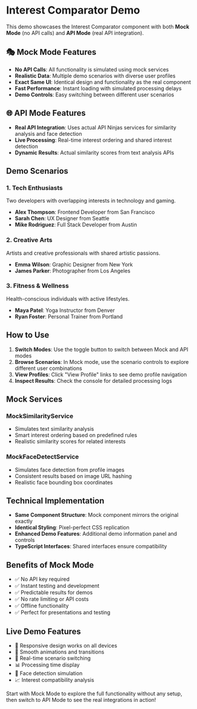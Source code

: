 # Interest Comparator Demo

This demo showcases the Interest Comparator component with both **Mock Mode** (no API calls) and **API Mode** (real API integration).

## 🎭 Mock Mode Features

- **No API Calls**: All functionality is simulated using mock services
- **Realistic Data**: Multiple demo scenarios with diverse user profiles
- **Exact Same UI**: Identical design and functionality as the real component
- **Fast Performance**: Instant loading with simulated processing delays
- **Demo Controls**: Easy switching between different user scenarios

## 🌐 API Mode Features

- **Real API Integration**: Uses actual API Ninjas services for similarity analysis and face detection
- **Live Processing**: Real-time interest ordering and shared interest detection
- **Dynamic Results**: Actual similarity scores from text analysis APIs

## Demo Scenarios

### 1. Tech Enthusiasts
Two developers with overlapping interests in technology and gaming.
- **Alex Thompson**: Frontend Developer from San Francisco
- **Sarah Chen**: UX Designer from Seattle  
- **Mike Rodriguez**: Full Stack Developer from Austin

### 2. Creative Arts
Artists and creative professionals with shared artistic passions.
- **Emma Wilson**: Graphic Designer from New York
- **James Parker**: Photographer from Los Angeles

### 3. Fitness & Wellness
Health-conscious individuals with active lifestyles.
- **Maya Patel**: Yoga Instructor from Denver
- **Ryan Foster**: Personal Trainer from Portland

## How to Use

1. **Switch Modes**: Use the toggle button to switch between Mock and API modes
2. **Browse Scenarios**: In Mock mode, use the scenario controls to explore different user combinations
3. **View Profiles**: Click "View Profile" links to see demo profile navigation
4. **Inspect Results**: Check the console for detailed processing logs

## Mock Services

### MockSimilarityService
- Simulates text similarity analysis
- Smart interest ordering based on predefined rules
- Realistic similarity scores for related interests

### MockFaceDetectService  
- Simulates face detection from profile images
- Consistent results based on image URL hashing
- Realistic face bounding box coordinates

## Technical Implementation

- **Same Component Structure**: Mock component mirrors the original exactly
- **Identical Styling**: Pixel-perfect CSS replication
- **Enhanced Demo Features**: Additional demo information panel and controls
- **TypeScript Interfaces**: Shared interfaces ensure compatibility

## Benefits of Mock Mode

- ✅ No API key required
- ✅ Instant testing and development
- ✅ Predictable results for demos
- ✅ No rate limiting or API costs
- ✅ Offline functionality
- ✅ Perfect for presentations and testing

## Live Demo Features

- 📱 Responsive design works on all devices
- 🎨 Smooth animations and transitions  
- 🔄 Real-time scenario switching
- 📊 Processing time display
- 🎯 Face detection simulation
- 📈 Interest compatibility analysis

Start with Mock Mode to explore the full functionality without any setup, then switch to API Mode to see the real integrations in action!
